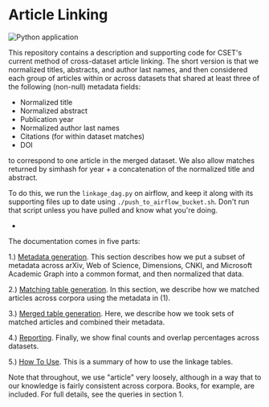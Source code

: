 # Article Linking
![Python application](https://github.com/georgetown-cset/article-linking/workflows/Python%20application/badge.svg)

This repository contains a description and supporting code for CSET's current method of 
cross-dataset article linking. The short version is that  we normalized titles, abstracts, and author last names,
and then considered each group of articles within or across datasets that shared at least three of the following 
(non-null) metadata fields:
 
*  Normalized title
*  Normalized abstract
*  Publication year
*   Normalized author last names
*  Citations (for within dataset matches)
*  DOI
 
to correspond to one article in the merged dataset. We also allow matches returned by simhash for year + a
concatenation of the normalized title and abstract.

To do this, we run the `linkage_dag.py` on airflow, and keep it along with its supporting files up to date
using `./push_to_airflow_bucket.sh`. Don't run that script unless you have pulled and know what you're doing.

-

The documentation comes in five parts: 

1.) [Metadata generation](methods_documentation/0_metadata_table_generation.md). This section describes
how we put a subset of metadata across arXiv, Web of Science, Dimensions, CNKI, and Microsoft Academic
Graph into a common format, and then normalized that data.

2.) [Matching table generation](methods_documentation/1_matching_table_generation.md). In this section,
we describe how we matched articles across corpora using the metadata in (1).

3.) [Merged table generation](methods_documentation/2_merged_table_generation.md). Here, we describe how
we took sets of matched articles and combined their metadata.

4.) [Reporting](methods_documentation/3_reporting.md). Finally, we show final counts and overlap
percentages across datasets.

5.) [How To Use](methods_documentation/4_how_to_use_the_match_tables.md). This is a summary of how to
use the linkage tables.

Note that throughout, we use "article" very loosely, although in a way that to our knowledge is fairly
consistent across corpora. Books, for example, are included. For full details, see the queries in section 1.

